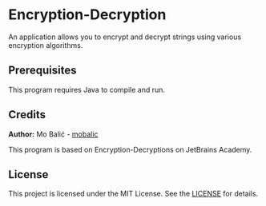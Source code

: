 # Encryption-Decryption

An application allows you to encrypt and decrypt strings using various encryption algorithms.


## Prerequisites

This program requires Java to compile and run.

## Credits

**Author:** Mo Balić - [mobalic](https://github.com/mobalic)

This program is based on Encryption-Decryptions on JetBrains Academy.

## License

This project is licensed under the MIT License. See the [LICENSE](https://github.com/mobalic/Encryption-Decryption/blob/main/LICENSE) for details.
